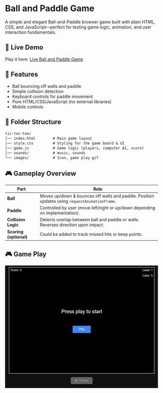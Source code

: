 # Ball and Paddle Game
A simple and elegant Ball-and-Paddle browser game built with plain HTML, CSS, and JavaScript—perfect for testing game logic, animation, and user interaction fundamentals.

## 🚀 Live Demo
Play it here:
[Live Ball and Paddle Game](https://rytvee.github.io/ball-and-paddle/)

## 📌 Features
- Ball bouncing off walls and paddle
- Simple collision detection
- Keyboard controls for paddle movement
- Pure HTML/CSS/JavaScript (no external libraries)
- Mobile controls

## 📂 Folder Structure
```text
tic-tac-toe/
│── index.html        # Main game layout
│── style.css         # Styling for the game board & UI
│── game.js           # Game logic (players, computer AI, score)
│── sounds/           # music, sounds 
└── images/           # Icon, game play gif
```

## 🎮 Gameplay Overview

| Part                   | Role                                                                                          |
| ---------------------- | --------------------------------------------------------------------------------------------- |
| **Ball**               | Moves up/down & bounces off walls and paddle. Position updates using `requestAnimationFrame`. |
| **Paddle**             | Controlled by user (move left/right or up/down depending on implementation).                  |
| **Collision Logic**    | Detects overlap between ball and paddle or walls. Reverses direction upon impact.             |
| **Scoring (optional)** | Could be added to track missed hits or keep points.                                           |


## 🎮 Game Play

![2-Players Mode](images/game-play.gif)
